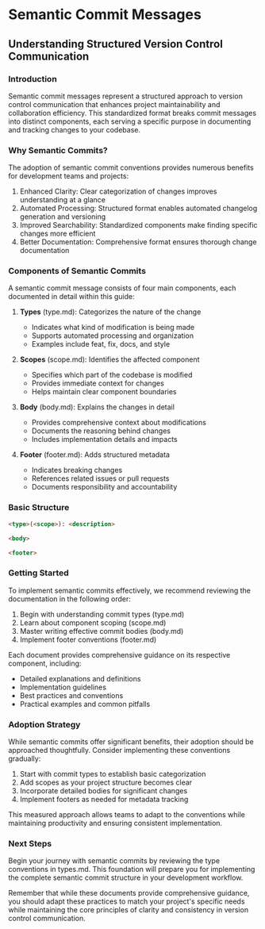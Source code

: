 # Semantic Commit Messages
## Understanding Structured Version Control Communication

### Introduction
Semantic commit messages represent a structured approach to version control communication that enhances project maintainability and collaboration efficiency. This standardized format breaks commit messages into distinct components, each serving a specific purpose in documenting and tracking changes to your codebase.

### Why Semantic Commits?
The adoption of semantic commit conventions provides numerous benefits for development teams and projects:

1. Enhanced Clarity: Clear categorization of changes improves understanding at a glance
2. Automated Processing: Structured format enables automated changelog generation and versioning
3. Improved Searchability: Standardized components make finding specific changes more efficient
4. Better Documentation: Comprehensive format ensures thorough change documentation

### Components of Semantic Commits
A semantic commit message consists of four main components, each documented in detail within this guide:

1. **Types** (type.md): Categorizes the nature of the change
   - Indicates what kind of modification is being made
   - Supports automated processing and organization
   - Examples include feat, fix, docs, and style

2. **Scopes** (scope.md): Identifies the affected component
   - Specifies which part of the codebase is modified
   - Provides immediate context for changes
   - Helps maintain clear component boundaries

3. **Body** (body.md): Explains the changes in detail
   - Provides comprehensive context about modifications
   - Documents the reasoning behind changes
   - Includes implementation details and impacts

4. **Footer** (footer.md): Adds structured metadata
   - Indicates breaking changes
   - References related issues or pull requests
   - Documents responsibility and accountability

### Basic Structure
```md
<type>(<scope>): <description>

<body>

<footer>
```

### Getting Started
To implement semantic commits effectively, we recommend reviewing the documentation in the following order:

1. Begin with understanding commit types (type.md)
2. Learn about component scoping (scope.md)
3. Master writing effective commit bodies (body.md)
4. Implement footer conventions (footer.md)

Each document provides comprehensive guidance on its respective component, including:
- Detailed explanations and definitions
- Implementation guidelines
- Best practices and conventions
- Practical examples and common pitfalls

### Adoption Strategy
While semantic commits offer significant benefits, their adoption should be approached thoughtfully. Consider implementing these conventions gradually:

1. Start with commit types to establish basic categorization
2. Add scopes as your project structure becomes clear
3. Incorporate detailed bodies for significant changes
4. Implement footers as needed for metadata tracking

This measured approach allows teams to adapt to the conventions while maintaining productivity and ensuring consistent implementation.

### Next Steps
Begin your journey with semantic commits by reviewing the type conventions in types.md. This foundation will prepare you for implementing the complete semantic commit structure in your development workflow.

Remember that while these documents provide comprehensive guidance, you should adapt these practices to match your project's specific needs while maintaining the core principles of clarity and consistency in version control communication.